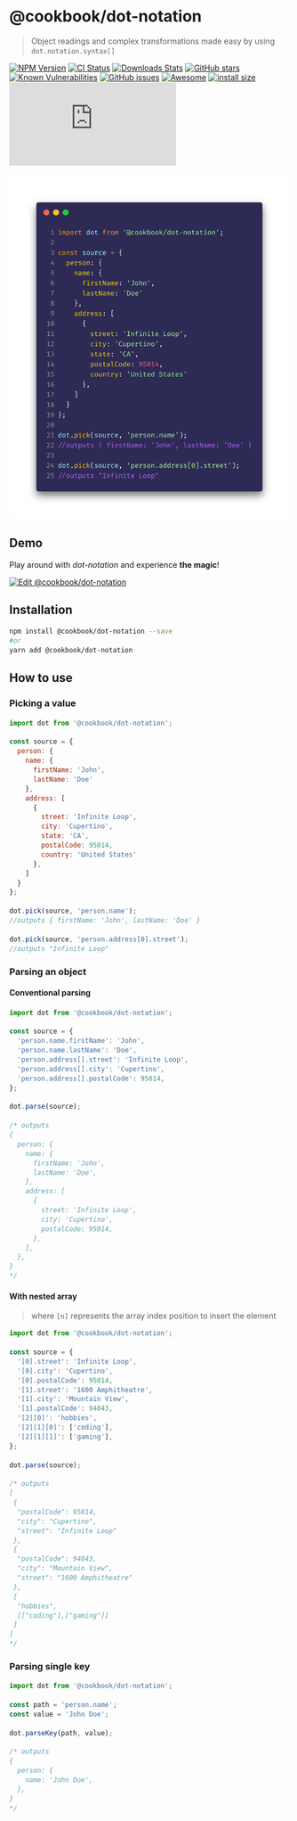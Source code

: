 # @cookbook/dot-notation
> Object readings and complex transformations made easy by using `dot.notation.syntax[]`

[![NPM Version][npm-image]][npm-url]
[![CI Status][circleci-image]][circleci-url]
[![Downloads Stats][npm-downloads]][npm-url]
[![GitHub stars][stars-image]][stars-url]
[![Known Vulnerabilities][vulnerabilities-image]][vulnerabilities-url]
[![GitHub issues][issues-image]][issues-url]
[![Awesome][awesome-image]][awesome-url]
[![install size][install-size-image]][install-size-url]
[![gzip size][gzip-size-image]][gzip-size-url]

![](dot-notation.png)

## Demo

Play around with _dot-notation_ and experience **the magic**!

[![Edit @cookbook/dot-notation](https://codesandbox.io/static/img/play-codesandbox.svg)](https://codesandbox.io/s/cookbookdot-notation-kjwd2?fontsize=14&hidenavigation=1&theme=dark)

## Installation

```sh
npm install @cookbook/dot-notation --save
#or
yarn add @cookbook/dot-notation
```

## How to use

### Picking a value

```js
import dot from '@cookbook/dot-notation';

const source = {
  person: {
    name: {
      firstName: 'John',
      lastName: 'Doe'
    },
    address: [
      {
        street: 'Infinite Loop',
        city: 'Cupertino',
        state: 'CA',
        postalCode: 95014,
        country: 'United States'
      },
    ]
  }
};

dot.pick(source, 'person.name');
//outputs { firstName: 'John', lastName: 'Doe' }

dot.pick(source, 'person.address[0].street');
//outputs "Infinite Loop"
```

### Parsing an object

#### Conventional parsing

```js
import dot from '@cookbook/dot-notation';

const source = {
  'person.name.firstName': 'John',
  'person.name.lastName': 'Doe',
  'person.address[].street': 'Infinite Loop',
  'person.address[].city': 'Cupertino',
  'person.address[].postalCode': 95014,
};

dot.parse(source);

/* outputs
{
  person: {
    name: {
      firstName: 'John',
      lastName: 'Doe',
    },
    address: [
      {
        street: 'Infinite Loop',
        city: 'Cupertino',
        postalCode: 95014,
      },
    ],
  },
}
*/
```

#### With nested array

> where `[n]` represents the array index position to insert the element

```js
import dot from '@cookbook/dot-notation';

const source = {
  '[0].street': 'Infinite Loop',
  '[0].city': 'Cupertino',
  '[0].postalCode': 95014,
  '[1].street': '1600 Amphitheatre',
  '[1].city': 'Mountain View',
  '[1].postalCode': 94043,
  '[2][0]': 'hobbies',
  '[2][1][0]': ['coding'],
  '[2][1][1]': ['gaming'],
};

dot.parse(source);

/* outputs
[
 {
  "postalCode": 95014,
  "city": "Cupertino",
  "street": "Infinite Loop"
 },
 {
  "postalCode": 94043,
  "city": "Mountain View",
  "street": "1600 Amphitheatre"
 },
 [
  "hobbies",
  [["coding"],["gaming"]]
 ]
]
*/
```

### Parsing single key


```js
import dot from '@cookbook/dot-notation';

const path = 'person.name';
const value = 'John Doe';

dot.parseKey(path, value);

/* outputs
{
  person: {
    name: 'John Doe',
  },
}
*/
```

<!-- Markdown link & img dfn's -->
[npm-image]: https://img.shields.io/npm/v/@cookbook/dot-notation.svg?style=flat-square
[npm-url]: https://npmjs.org/package/@cookbook/dot-notation
[npm-downloads]: https://img.shields.io/npm/dm/@cookbook/dot-notation.svg?style=flat-square
[circleci-image]: https://circleci.com/gh/the-cookbook/dot-notation.svg?style=svg
[circleci-url]: https://circleci.com/gh/the-cookbook/dot-notation
[stars-image]: https://img.shields.io/github/stars/the-cookbook/dot-notation.svg
[stars-url]: https://github.com/the-cookbook/dot-notation/stargazers
[vulnerabilities-image]: https://snyk.io/test/github/the-cookbook/dot-notation/badge.svg
[vulnerabilities-url]: https://snyk.io/test/github/the-cookbook/dot-notation
[issues-image]: https://img.shields.io/github/issues/the-cookbook/dot-notation.svg
[issues-url]: https://github.com/the-cookbook/dot-notation/issues
[awesome-image]: https://cdn.rawgit.com/sindresorhus/awesome/d7305f38d29fed78fa85652e3a63e154dd8e8829/media/badge.svg
[awesome-url]: https://github.com/the-cookbook/dot-notation
[install-size-image]: https://packagephobia.now.sh/badge?p=@cookbook/dot-notation
[install-size-url]: https://packagephobia.now.sh/result?p=@cookbook/dot-notation
[gzip-size-image]: http://img.badgesize.io/https://unpkg.com/@cookbook/dot-notation/lib/dot.min.js?compression=gzip
[gzip-size-url]: https://unpkg.com/@cookbook/dot-notation/lib/dot.min.js
